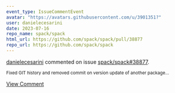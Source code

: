 ```yaml
---
event_type: IssueCommentEvent
avatar: "https://avatars.githubusercontent.com/u/3901351?"
user: danielecesarini
date: 2023-07-16
repo_name: spack/spack
html_url: https://github.com/spack/spack/pull/38877
repo_url: https://github.com/spack/spack
---
```


<a href='https://github.com/danielecesarini' target='_blank'>danielecesarini</a> commented on issue <a href='https://github.com/spack/spack/pull/38877' target='_blank'>spack/spack#38877</a>.

<small>Fixed GIT history and removed commit on version update of another package...</small>

<a href='https://github.com/spack/spack/pull/38877' target='_blank'>View Comment</a>